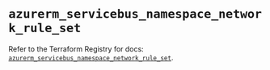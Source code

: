 # `azurerm_servicebus_namespace_network_rule_set`

Refer to the Terraform Registry for docs: [`azurerm_servicebus_namespace_network_rule_set`](https://registry.terraform.io/providers/hashicorp/azurerm/3.91.0/docs/resources/servicebus_namespace_network_rule_set).
